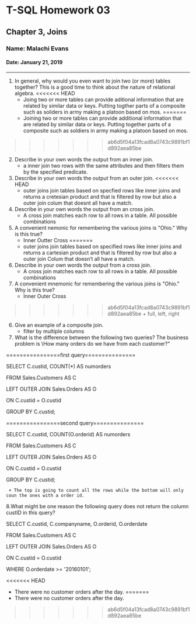 # T-SQL Homework 03

## Chapter 3, Joins

### Name: Malachi Evans

#### Date: January 21, 2019

-------------

1. In general, why would you even want to join two (or more) tables together? This is a good time to think about the nature of relational algebra.
<<<<<<< HEAD
    + Joing two or more tables can provide aditional information that are related by similar data or keys. Putting togther parts of a composite such as soliders in army making a platoon based on mos.
=======
    + Joining two or more tables can provide additional information that are related by similar data or keys. Putting together parts of a composite such as soldiers in army making a platoon based on mos.
>>>>>>> ab6d5f04a13fcad8a0743c9891bf1d892aea85be

2. Describe in your own words the output from an inner join.
   + a inner join two rows with the same attributes and then filters them by the specified predicate.
3. Describe in your own words the output from an outer join.
<<<<<<< HEAD
   + outer joins join tables based on specfied rows like  inner joins and returns a cretesian product and that is filtered by row but also a outer join colum that doesnt all have a match.
4. Describe in your own words the output from an cross join.
     + A cross join matches each row to all rows in a table. All possible combinations 
5. A convenient nemonic for remembering the various joins is "Ohio." Why is this true?
   +  Inner  Outter  Cross
=======
   + outer joins join tables based on specified rows like inner joins and returns a cartesian product and that is filtered by row but also a outer join Colum that doesn’t all have a match.
4. Describe in your own words the output from a cross join.
     + A cross join matches each row to all rows in a table. All possible combinations 
5. A convenient mnemonic for remembering the various joins is "Ohio." Why is this true?
   +  Inner Outer  Cross
>>>>>>> ab6d5f04a13fcad8a0743c9891bf1d892aea85be
            + full, left, right 
6. Give an example of a composite join.
     + filter by multiple columns
7. What is the difference between the following two queries? The business problem is \How many orders do we have from each customer?"

================first query===============

SELECT C.custid, COUNT(*) AS numorders

FROM Sales.Customers AS C

LEFT OUTER JOIN Sales.Orders AS O

ON C.custid = O.custid

GROUP BY C.custid;

================second query===============

SELECT C.custid, COUNT(O.orderid) AS numorders

FROM Sales.Customers AS C

LEFT OUTER JOIN Sales.Orders AS O

ON C.custid = O.custid

GROUP BY C.custid;

     + The top is going to count all the rows while the bottom will only coun the ones with a order id.

8.What might be one reason the following query does not return the column custID in this query?

SELECT C.custid, C.companyname, O.orderid, O.orderdate

FROM Sales.Customers AS C

LEFT OUTER JOIN Sales.Orders AS O

ON C.custid = O.custid

WHERE O.orderdate >= '20160101';

<<<<<<< HEAD
+ There were no customer orders after the day. 
=======
+ There were no customer orders after the day.
>>>>>>> ab6d5f04a13fcad8a0743c9891bf1d892aea85be
